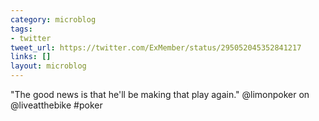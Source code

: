 ```yaml
---
category: microblog
tags:
- twitter
tweet_url: https://twitter.com/ExMember/status/295052045352841217
links: []
layout: microblog
---
```

"The good news is that he'll be making that play again." @limonpoker on @liveatthebike #poker
